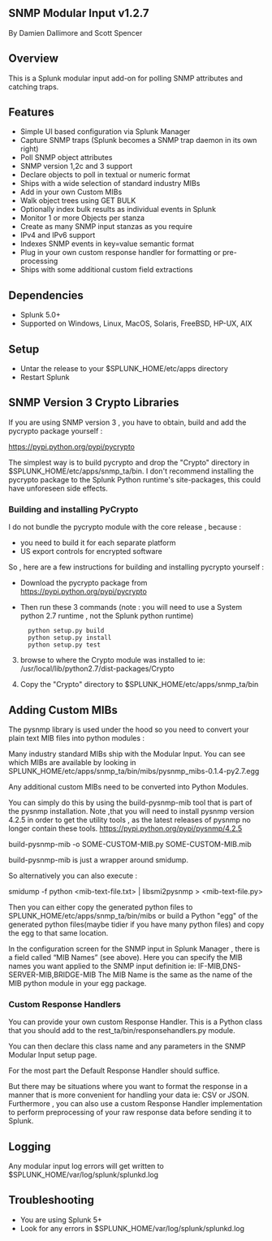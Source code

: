 ## SNMP Modular Input v1.2.7

By Damien Dallimore and Scott Spencer

## Overview

This is a Splunk modular input add-on for polling SNMP attributes and catching traps.

## Features

* Simple UI based configuration via Splunk Manager
* Capture SNMP traps (Splunk becomes a SNMP trap daemon in its own right)
* Poll SNMP object attributes
* SNMP version 1,2c and 3 support
* Declare objects to poll in textual or numeric format
* Ships with a wide selection of standard industry MIBs
* Add in your own Custom MIBs
* Walk object trees using GET BULK
* Optionally index bulk results as individual events in Splunk
* Monitor 1 or more Objects per stanza
* Create as many SNMP input stanzas as you require
* IPv4 and IPv6 support
* Indexes SNMP events in key=value semantic format
* Plug in your own custom response handler for formatting or pre-processing
* Ships with some additional custom field extractions

## Dependencies

* Splunk 5.0+
* Supported on Windows, Linux, MacOS, Solaris, FreeBSD, HP-UX, AIX

## Setup

* Untar the release to your $SPLUNK_HOME/etc/apps directory
* Restart Splunk

## SNMP Version 3 Crypto Libraries

If you are using SNMP version 3 , you have to obtain, build and add the pycrypto package yourself :

https://pypi.python.org/pypi/pycrypto

The simplest way is to build pycrypto and drop the "Crypto" directory in $SPLUNK_HOME/etc/apps/snmp_ta/bin.
I don't recommend installing the pycrypto package to the Splunk Python runtime's site-packages, this could have unforeseen side effects.

### Building and installing PyCrypto

I do not bundle the pycrypto module with the core release , because :

* you need to build it for each separate platform
* US export controls for encrypted software

So , here are a few instructions for building and installing pycrypto yourself :

* Download the pycrypto package from https://pypi.python.org/pypi/pycrypto

* Then run these 3 commands  (note : you will  need to use a System python 2.7 runtime , not the Splunk python runtime)

        python setup.py build
        python setup.py install
        python setup.py test
        
3) browse to where the Crypto module was installed to ie: /usr/local/lib/python2.7/dist-packages/Crypto

4) Copy the "Crypto" directory to $SPLUNK_HOME/etc/apps/snmp_ta/bin


## Adding Custom MIBs

The pysnmp library is used under the hood so you need to convert your plain text MIB files 
into python modules :

Many industry standard MIBs ship with the Modular Input.
You can see which MIBs are available by looking in SPLUNK_HOME/etc/apps/snmp_ta/bin/mibs/pysnmp_mibs-0.1.4-py2.7.egg

Any additional custom MIBs need to be converted into Python Modules.

You can simply do this by using the build-pysnmp-mib tool that is part of the pysnmp installation. Note ,that you will need to install pysnmp version 4.2.5 in order to get the utility tools , as the latest releases of pysnmp  no longer contain these tools.
https://pypi.python.org/pypi/pysnmp/4.2.5

build-pysnmp-mib -o SOME-CUSTOM-MIB.py SOME-CUSTOM-MIB.mib

build-pysnmp-mib is just a wrapper around smidump.

So alternatively you can also execute :

smidump -f python <mib-text-file.txt> | libsmi2pysnmp > <mib-text-file.py>

Then you can either copy the generated python files to SPLUNK_HOME/etc/apps/snmp_ta/bin/mibs or build a Python "egg" of 
the generated python files(maybe tidier if you have many python files) and copy the egg to that same location.

In the configuration screen for the SNMP input in Splunk Manager , there is a field called “MIB Names” (see above).
Here you can specify the MIB names you want applied to the SNMP input definition ie: IF-MIB,DNS-SERVER-MIB,BRIDGE-MIB
The MIB Name is the same as the name of the MIB python module in your egg package.

### Custom Response Handlers

You can provide your own custom Response Handler. This is a Python class that you should add to the 
rest_ta/bin/responsehandlers.py module.

You can then declare this class name and any parameters in the SNMP Modular Input setup page.

For the most part the Default Response Handler should suffice.

But there may be situations where you want to format the response in a manner that is more convenient for handling your data ie: CSV or JSON.
Furthermore , you can also use a custom Response Handler implementation to perform preprocessing of your raw response data before sending 
it to Splunk.

## Logging

Any modular input log errors will get written to $SPLUNK_HOME/var/log/splunk/splunkd.log


## Troubleshooting

* You are using Splunk 5+
* Look for any errors in $SPLUNK_HOME/var/log/splunk/splunkd.log


